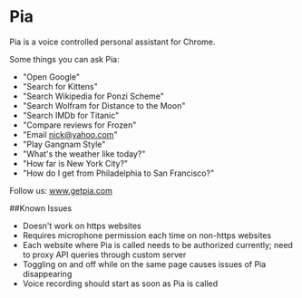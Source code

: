 Pia
===

Pia is a voice controlled personal assistant for Chrome.

Some things you can ask Pia:

- "Open Google"
- "Search for Kittens"
- "Search Wikipedia for Ponzi Scheme"
- "Search Wolfram for Distance to the Moon"
- "Search IMDb for Titanic"
- "Compare reviews for Frozen"
- "Email nick@yahoo.com"
- "Play Gangnam Style"
- "What's the weather like today?"
- "How far is New York City?"
- "How do I get from Philadelphia to San Francisco?"

Follow us: www.getpia.com

##Known Issues

- Doesn't work on https websites
- Requires microphone permission each time on non-https websites
- Each website where Pia is called needs to be authorized currently; need to proxy API queries through custom server
- Toggling on and off while on the same page causes issues of Pia disappearing
- Voice recording should start as soon as Pia is called
